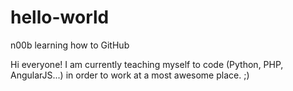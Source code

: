# hello-world
n00b learning how to GitHub

Hi everyone! I am currently teaching myself to code (Python, PHP, AngularJS...) in order to work at a most awesome place. ;)

